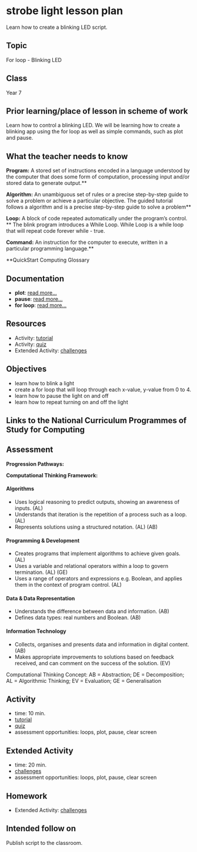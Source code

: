 # strobe light lesson plan

Learn how to create a blinking LED script.

## Topic

For loop - Blinking LED

## Class

Year 7

## Prior learning/place of lesson in scheme of work

Learn how to control a blinking LED. We will be learning how to create a blinking app using the for loop as well as simple commands, such as plot and pause.

## What the teacher needs to know

**Program:** A stored set of instructions encoded in a language understood by the computer that does some form of computation, processing input and/or stored data to generate output.**

**Algorithm:** An unambiguous set of rules or a precise step-by-step guide to solve a problem or achieve a particular objective. The guided tutorial follows a algorithm and is a precise step-by-step guide to solve a problem**

**Loop:** A block of code repeated automatically under the program’s control. ** The blink program introduces a While Loop. While Loop is a while loop that will repeat code forever while - true.

**Command:** An instruction for the computer to execute, written in a particular programming language.**

**QuickStart Computing Glossary

## Documentation

* **plot**: [read more...](/microbit/reference/led/plot)
* **pause**: [read more...](/microbit/reference/basic/pause)
* **for loop**: [read more...](/microbit/reference/loops/for)

## Resources

* Activity: [tutorial](/microbit/lessons/strobe-light/tutorial)
* Activity: [quiz](/microbit/lessons/strobe-light/quiz)
* Extended Activity: [challenges](/microbit/lessons/strobe-light/challenges)

## Objectives

* learn how to blink a light
* create a for loop that will loop through each x-value, y-value from 0 to 4.
* learn how to pause the light on and off
* learn how to repeat turning on and off the light

## Links to the National Curriculum Programmes of Study for Computing

## Assessment

**Progression Pathways:**

**Computational Thinking Framework:**

#### Algorithms

* Uses logical reasoning to predict outputs, showing an awareness of inputs. (AL)
* Understands that iteration is the repetition of a process such as a loop. (AL)
* Represents solutions using a structured notation. (AL) (AB)

#### Programming & Development

* Creates programs that implement algorithms to achieve given goals. (AL)
* Uses a variable and relational operators within a loop to govern termination. (AL) (GE)
* Uses a range of operators and expressions e.g. Boolean, and applies them in the context of program control. (AL)

#### Data & Data Representation

* Understands the difference between data and information. (AB)
* Defines data types: real numbers and Boolean. (AB)

#### Information Technology

*  Collects, organises and presents data and information in digital content. (AB)
* Makes appropriate improvements to solutions based on feedback received, and can comment on the success of the solution. (EV)

Computational Thinking Concept: AB = Abstraction; DE = Decomposition; AL = Algorithmic Thinking; EV = Evaluation; GE = Generalisation

## Activity

* time: 10 min.
* [tutorial](/microbit/lessons/strobe-light/tutorial)
* [quiz](/microbit/lessons/strobe-light/quiz)
* assessment opportunities: loops, plot, pause, clear screen

## Extended Activity

* time: 20 min.
* [challenges](/microbit/lessons/strobe-light/challenges)
* assessment opportunities: loops, plot, pause, clear screen

## Homework

* Extended Activity: [challenges](/microbit/lessons/strobe-light/challenges)

## Intended follow on

Publish script to the classroom.

